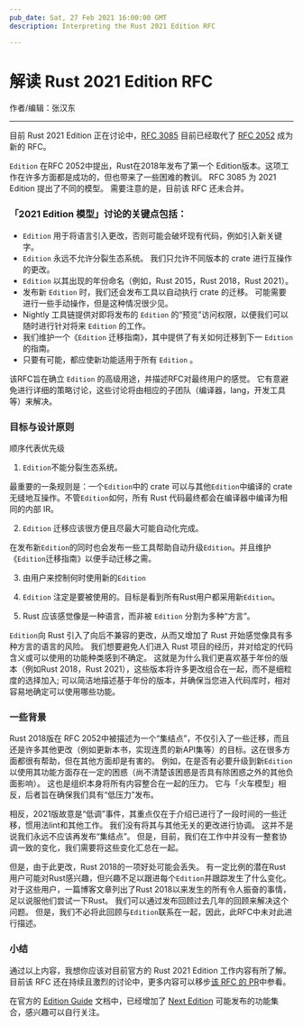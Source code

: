 ```yaml
---
pub_date: Sat, 27 Feb 2021 16:00:00 GMT
description: Interpreting the Rust 2021 Edition RFC

---
```


# 解读 Rust 2021 Edition RFC 

作者/编辑：张汉东

---

目前 Rust 2021 Edition 正在讨论中，[RFC 3085](https://github.com/rust-lang/rfcs/pull/3085) 目前已经取代了 [RFC 2052](https://github.com/rust-lang/rfcs/blob/master/text/2052-epochs.md) 成为新的 RFC。

`Edition` 在RFC 2052中提出，Rust在2018年发布了第一个 Edition版本。这项工作在许多方面都是成功的，但也带来了一些困难的教训。 RFC 3085 为 2021 Edition 提出了不同的模型。 需要注意的是，目前该 RFC 还未合并。

### 「2021 Edition 模型」讨论的关键点包括：

- `Edition` 用于将语言引入更改，否则可能会破坏现有代码，例如引入新关键字。
- `Edition` 永远不允许分裂生态系统。 我们只允许不同版本的 crate 进行互操作的更改。
- `Edition` 以其出现的年份命名（例如，Rust 2015，Rust 2018，Rust 2021）。
- 发布新 `Edition` 时，我们还会发布工具以自动执行 crate 的迁移。 可能需要进行一些手动操作，但是这种情况很少见。
- Nightly 工具链提供对即将发布的 `Edition` 的“预览”访问权限，以便我们可以随时进行针对将来 `Edition` 的工作。
- 我们维护一个《`Edition` 迁移指南》，其中提供了有关如何迁移到下一 `Edition` 的指南。
- 只要有可能，都应使新功能适用于所有 `Edition` 。

该RFC旨在确立 `Edition` 的高级用途，并描述RFC对最终用户的感觉。 它有意避免进行详细的策略讨论，这些讨论将由相应的子团队（编译器，lang，开发工具等）来解决。

### 目标与设计原则

顺序代表优先级

1. `Edition`不能分裂生态系统。

最重要的一条规则是：一个`Edition`中的 crate 可以与其他`Edition`中编译的 crate 无缝地互操作。不管`Edition`如何，所有 Rust 代码最终都会在编译器中编译为相同的内部 IR。

2. `Edition` 迁移应该很方便且尽最大可能自动化完成。

在发布新`Edition`的同时也会发布一些工具帮助自动升级`Edition`。并且维护《`Edition`迁移指南》以便手动迁移之需。

3. 由用户来控制何时使用新的`Edition`

4. `Edition` 注定是要被使用的。目标是看到所有Rust用户都采用新`Edition`。

5. Rust 应该感觉像是一种语言，而非被 `Edition` 分割为多种“方言”。

`Edition`向 Rust 引入了向后不兼容的更改，从而又增加了 Rust 开始感觉像具有多种方言的语言的风险。 我们想要避免人们进入 Rust 项目的经历，并对给定的代码含义或可以使用的功能种类感到不确定。 这就是为什么我们更喜欢基于年份的版本（例如Rust 2018，Rust 2021），这些版本将许多更改组合在一起，而不是细粒度的选择加入; 可以简洁地描述基于年份的版本，并确保当您进入代码库时，相对容易地确定可以使用哪些功能。


### 一些背景

Rust 2018版在 RFC 2052中被描述为一个“集结点”，不仅引入了一些迁移，而且还是许多其他更改（例如更新本书，实现连贯的新API集等）的目标。这在很多方面都很有帮助，但在其他方面却是有害的。 例如，在是否有必要升级到新`Edition`以使用其功能方面存在一定的困惑（尚不清楚该困惑是否具有除困惑之外的其他负面影响）。 这也是组织本身将所有内容整合在一起的压力。 它与「火车模型」相反，后者旨在确保我们具有“低压力”发布。

相反，2021版故意是“低调”事件，其重点仅在于介绍已进行了一段时间的一些迁移，惯用法lint和其他工作。 我们没有将其与其他无关的更改进行协调。 这并不是说我们永远不应该再发布“集结点”。 但是，目前，我们在工作中并没有一整套协调一致的变化，我们需要将这些变化汇总在一起。

但是，由于此更改，Rust 2018的一项好处可能会丢失。 有一定比例的潜在Rust用户可能对Rust感兴趣，但兴趣不足以跟进每个`Edition`并跟踪发生了什么变化。 对于这些用户，一篇博客文章列出了Rust 2018以来发生的所有令人振奋的事情，足以说服他们尝试一下Rust。 我们可以通过发布回顾过去几年的回顾来解决这个问题。 但是，我们不必将此回顾与`Edition`联系在一起，因此，此RFC中未对此进行描述。

### 小结

通过以上内容，我想你应该对目前官方的 Rust 2021 Edition 工作内容有所了解。目前该 RFC 还在持续且激烈的讨论中，更多内容可以移步[该 RFC 的 PR](https://github.com/rust-lang/rfcs/pull/3085)中参看。

在官方的 [Edition Guide](https://doc.rust-lang.org/edition-guide/rust-next/index.html) 文档中，已经增加了 [Next Edition](https://doc.rust-lang.org/edition-guide/rust-next/index.html#the-next-edition) 可能发布的功能集合，感兴趣可以自行关注。